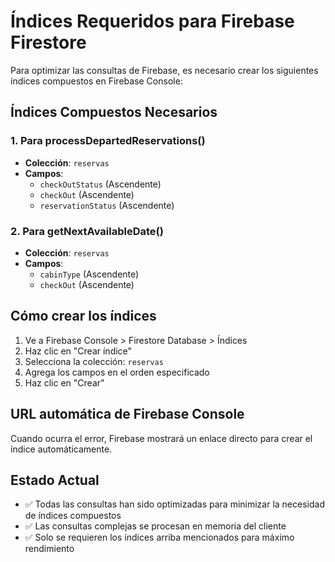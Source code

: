# Índices Requeridos para Firebase Firestore

Para optimizar las consultas de Firebase, es necesario crear los siguientes índices compuestos en Firebase Console:

## Índices Compuestos Necesarios

### 1. Para processDepartedReservations()
- **Colección**: `reservas`
- **Campos**:
  - `checkOutStatus` (Ascendente)
  - `checkOut` (Ascendente) 
  - `reservationStatus` (Ascendente)

### 2. Para getNextAvailableDate()
- **Colección**: `reservas`
- **Campos**:
  - `cabinType` (Ascendente)
  - `checkOut` (Ascendente)

## Cómo crear los índices

1. Ve a Firebase Console > Firestore Database > Índices
2. Haz clic en "Crear índice"
3. Selecciona la colección: `reservas`
4. Agrega los campos en el orden especificado
5. Haz clic en "Crear"

## URL automática de Firebase Console
Cuando ocurra el error, Firebase mostrará un enlace directo para crear el índice automáticamente.

## Estado Actual
- ✅ Todas las consultas han sido optimizadas para minimizar la necesidad de índices compuestos
- ✅ Las consultas complejas se procesan en memoria del cliente
- ✅ Solo se requieren los índices arriba mencionados para máximo rendimiento